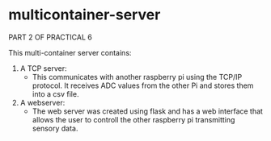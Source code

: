 # multicontainer-server
PART 2 OF PRACTICAL 6

This multi-container server contains:
  1. A TCP server:
       - This communicates with another raspberry pi using the TCP/IP protocol. It receives ADC values from the other Pi
         and stores them into a csv file.
  2. A webserver:
       - The web server was created using flask and has a web interface that allows the user to controll the other
         raspberry pi transmitting sensory data.
